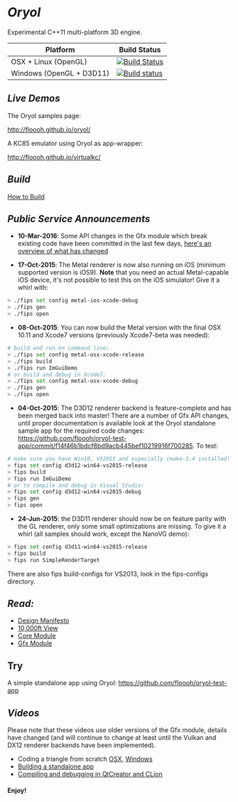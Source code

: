 # _Oryol_
 
Experimental C++11 multi-platform 3D engine.

|Platform|Build Status|
|--------|------|
|OSX + Linux (OpenGL)|[![Build Status](https://travis-ci.org/floooh/oryol.svg?branch=master)](https://travis-ci.org/floooh/oryol)|
|Windows (OpenGL + D3D11)|[![Build status](https://ci.appveyor.com/api/projects/status/hn5sup2y532h64jg/branch/master?svg=true)](https://ci.appveyor.com/project/floooh/oryol/branch/master)|

## _Live Demos_

The Oryol samples page:

http://floooh.github.io/oryol/

A KC85 emulator using Oryol as app-wrapper:

http://floooh.github.io/virtualkc/

## _Build_

[How to Build](doc/BUILD.md)

## _Public Service Announcements_

- **10-Mar-2016**: Some API changes in the Gfx module which break existing 
code have been committed in the last few days, [here's an overview of what
has changed](http://floooh.github.io/2016/03/10/oryol-gfx-changes.html)

- **17-Oct-2015**: The Metal renderer is now also running on iOS (minimum
  supported version is iOS9). **Note** that you need an actual Metal-capable
  iOS device, it's not possible to test this on the iOS simulator! Give
  it a whirl with:

```bash
> ./fips set config metal-ios-xcode-debug
> ./fips gen
> ./fips open
```

- **08-Oct-2015**: You can now build the Metal version with the final OSX 10.11
  and Xcode7 versions (previously Xcode7-beta was needed):

```bash
# build and run on command line:
> ./fips set config metal-osx-xcode-release
> ./fips build
> ./fips run ImGuiDemo
# or build and debug in Xcode7:
> ./fips set config metal-osx-xcode-debug
> ./fips gen
> ./fips open
```

- **04-Oct-2015**: The D3D12 renderer backend is feature-complete and has been
  merged back into master! There are a number of Gfx API changes, until proper
  documentation is available look at the Oryol standalone sample app for the
  required code changes:
  https://github.com/floooh/oryol-test-app/commit/f14f46b1bdcf8bd9acb445bef10219916f700285.
  To test:

```bash
# make sure you have Win10, VS2015 and especially cmake-3.4 installed!
> fips set config d3d12-win64-vs2015-release
> fips build
> fips run ImGuiDemo
# or to compile and debug in Visual Studio:
> fips set config d3d12-win64-vs2015-debug
> fips gen
> fips open
```

- **24-Jun-2015**: the D3D11 renderer should now be on feature parity with the
  GL renderer, only some small optimizations are missing. To give it a whirl
  (all samples should work, except the NanoVG demo):

```bash
> fips set config d3d11-win64-vs2015-release
> fips build
> fips run SimpleRenderTarget
```
 There are also fips build-configs for VS2013, look in the fips-configs directory.


## _Read:_

* [Design Manifesto](doc/DESIGN-MANIFESTO.md)
* [10,000ft View](doc/OVERVIEW.md)
* [Core Module](code/Modules/Core/README.md)
* [Gfx Module](code/Modules/Gfx/README.md)

## Try

A simple standalone app using Oryol: https://github.com/floooh/oryol-test-app

## _Videos_ 

Please note that these videos use older versions of the Gfx module, details
have changed (and will continue to change at least until the Vulkan and DX12
renderer backends have been implemented).

- Coding a triangle from scratch [OSX](http://www.youtube.com/watch?v=B5R0uE5IMZs), [Windows](http://www.youtube.com/watch?v=fcmOhvVd80o)
- [Building a standalone app](https://www.youtube.com/watch?v=z8nwrGh2Zsc)
- [Compiling and debugging in QtCreator and CLion](https://www.youtube.com/watch?v=Sp5TywYeNzE)

#### Enjoy! ####




